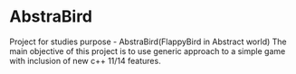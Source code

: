 # AbstraBird
Project for studies purpose - AbstraBird(FlappyBird in Abstract world)
The main objective of this project is to use generic approach to a simple game with inclusion of new c++ 11/14 features. 
